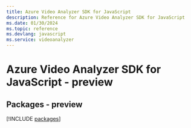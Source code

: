 ```yaml
---
title: Azure Video Analyzer SDK for JavaScript
description: Reference for Azure Video Analyzer SDK for JavaScript
ms.date: 01/30/2024
ms.topic: reference
ms.devlang: javascript
ms.service: videoanalyzer
---
```

# Azure Video Analyzer SDK for JavaScript - preview
## Packages - preview
[!INCLUDE [packages](video-analyzer-index.md)]